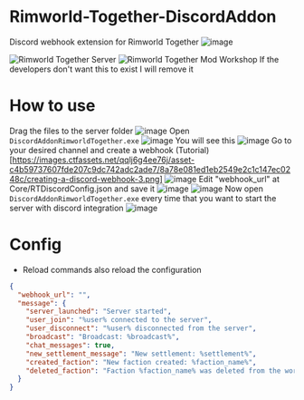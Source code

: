 # Rimworld-Together-DiscordAddon
Discord webhook extension for Rimworld Together
![image](https://github.com/nay-cat/Rimworld-Together-DiscordAddon/assets/63517637/834b6611-25fb-4247-836b-42a1857a5230)

![Rimworld Together Server](https://github.com/Nova-Atomic/Rimworld-Together)
![Rimworld Together Mod Workshop](https://steamcommunity.com/sharedfiles/filedetails/?id=3005289691)
If the developers don't want this to exist I will remove it

# How to use
Drag the files to the server folder
![image](https://github.com/nay-cat/Rimworld-Together-DiscordAddon/assets/63517637/7d1a1b20-b9cc-4689-8799-ae66568e7277)
Open `DiscordAddonRimworldTogether.exe`
![image](https://github.com/nay-cat/Rimworld-Together-DiscordAddon/assets/63517637/22323783-0eac-4f28-b60d-46246eb3500c)
You will see this
![image](https://github.com/nay-cat/Rimworld-Together-DiscordAddon/assets/63517637/11af317e-15cb-4931-8962-c43730cffc80)
Go to your desired channel and create a webhook (Tutorial)[https://images.ctfassets.net/qqlj6g4ee76j/asset-c4b59737607fde207c9dc742adc2ade7/8a78e081ed1eb2549e2c1c147ec0248c/creating-a-discord-webhook-3.png]
![image](https://github.com/nay-cat/Rimworld-Together-DiscordAddon/assets/63517637/9559a0a8-0745-4eab-9a68-62556745eaea)
Edit "webhook_url" at Core/RTDiscordConfig.json and save it
![image](https://github.com/nay-cat/Rimworld-Together-DiscordAddon/assets/63517637/a67d11d8-5d55-4e8b-a8c3-4d5e21ed0519)
![image](https://github.com/nay-cat/Rimworld-Together-DiscordAddon/assets/63517637/9bc29bf0-9428-4e74-8f6c-7180c28a2ec7)
Now open `DiscordAddonRimworldTogether.exe` every time that you want to start the server with discord integration
![image](https://github.com/nay-cat/Rimworld-Together-DiscordAddon/assets/63517637/b27125d7-2537-4f80-8891-4617a8a4b553)

# Config
- Reload commands also reload the configuration
```json
{
  "webhook_url": "",
  "message": {
    "server_launched": "Server started",
    "user_join": "%user% connected to the server",
    "user_disconnect": "%user% disconnected from the server",
    "broadcast": "Broadcast: %broadcast%",
    "chat_messages": true,
    "new_settlement_message": "New settlement: %settlement%",
    "created_faction": "New faction created: %faction_name%",
    "deleted_faction": "Faction %faction_name% was deleted from the world"
  }
}
```


